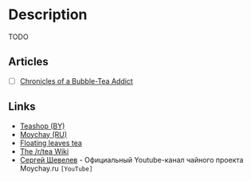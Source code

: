 # Description

TODO


## Articles

- [ ] [Chronicles of a Bubble-Tea Addict](https://www.newyorker.com/culture/personal-history/chronicles-of-a-bubble-tea-addict)


## Links

- [Teashop (BY)](https://www.teashop.by/)
- [Moychay (RU)](https://moychay.ru/)
- [Floating leaves tea](https://floatingleaves.com/)
- [The /r/tea Wiki](https://www.reddit.com/r/tea/wiki/index)
- [Сергей Шевелев](https://www.youtube.com/user/brainfilter1/) - Официальный Youtube-канал чайного проекта Moychay.ru `[YouTube]`
